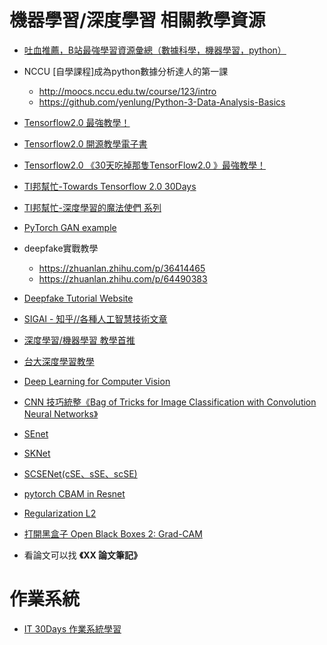 # **機器學習/深度學習 相關教學資源**

- [吐血推薦，B站最強學習資源彙總（數據科學，機器學習，python）](https://bangqu.com/8me24e.html?fbclid=IwAR2ZHJHB6H3QSGNia6z1ty6ZCVEg0RRg4KRcIXnJ4c1uu6zoGOWoXQMiI4U)

- NCCU [自學課程]成為python數據分析達人的第一課
    - http://moocs.nccu.edu.tw/course/123/intro
    - https://github.com/yenlung/Python-3-Data-Analysis-Basics

- [Tensorflow2.0 最強教學！](https://zhuanlan.zhihu.com/c_109102186304362496)

- [Tensorflow2.0 開源教學電子書](https://bangqu.com/6K13Q9.html)

- [Tensorflow2.0 《30天吃掉那隻TensorFlow2.0 》最強教學！](https://github.com/lyhue1991/eat_tensorflow2_in_30_days)

- [TI邦幫忙-Towards Tensorflow 2.0 30Days](https://ithelp.ithome.com.tw/users/20119971/ironman/2254)

- [TI邦幫忙-深度學習的魔法使們 系列](https://ithelp.ithome.com.tw/users/20112540/ironman/2064?page=1)

- [PyTorch GAN example](https://github.com/eriklindernoren/PyTorch-GAN)

- deepfake實戰教學
    - https://zhuanlan.zhihu.com/p/36414465
    - https://zhuanlan.zhihu.com/p/64490383

- [Deepfake Tutorial Website](https://www.deepfakescn.com/)

- [SIGAI - 知乎//各種人工智慧技術文章](https://zhuanlan.zhihu.com/c_201634018)

- [深度學習/機器學習 教學首推](https://www.youtube.com/channel/UC2ggjtuuWvxrHHHiaDH1dlQ)

- [台大深度學習教學](https://www.csie.ntu.edu.tw/~yvchen/f106-adl/syllabus.html)

- [Deep Learning for Computer Vision](https://dvl.in.tum.de/teaching/)
- [CNN 技巧統整《Bag of Tricks for Image Classification with Convolution Neural Networks》](https://arxiv.org/pdf/1812.01187v2.pdf)
- [SEnet](https://medium.com/@hupinwei/%E6%B7%B1%E5%BA%A6%E5%AD%B8%E7%BF%92-senet-squeeze-and-excitation-networks-52ad0a7fd307)
- [SKNet](https://www.twblogs.net/a/5cc87d09bd9eee1ac30b7d64)
- [SCSENet(cSE、sSE、scSE)](https://blog.csdn.net/XX_123_1_RJ/article/details/87928935)
- [pytorch CBAM in Resnet](https://zhuanlan.zhihu.com/p/99261200)
- [Regularization L2](https://blog.csdn.net/guyuealian/article/details/88426648)
- [打開黑盒子 Open Black Boxes 2: Grad-CAM](https://medium.com/jarvis-toward-intelligence/%E6%89%93%E9%96%8B%E9%BB%91%E7%9B%92%E5%AD%90-open-black-boxes-2-1ec6a313f5e9)

- 看論文可以找 **《XX 論文筆記》**

# 作業系統
- [IT 30Days 作業系統學習](https://ithelp.ithome.com.tw/users/20112132/ironman/1884)